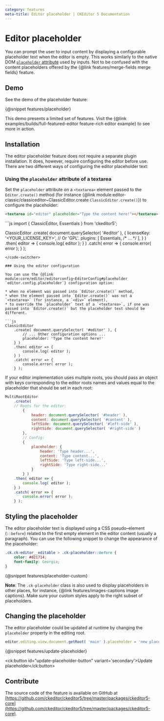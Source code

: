 ```yaml
---
category: features
meta-title: Editor placeholder | CKEditor 5 Documentation
---
```


# Editor placeholder

You can prompt the user to input content by displaying a configurable placeholder text when the editor is empty. This works similarly to the native DOM [`placeholder` attribute](https://developer.mozilla.org/en-US/docs/Web/HTML/Element/input#attr-placeholder) used by inputs. Not to be confused with the content placeholders offered by the {@link features/merge-fields merge fields} feature.

## Demo

See the demo of the placeholder feature:

{@snippet features/placeholder}

<info-box info>
	This demo presents a limited set of features. Visit the {@link examples/builds/full-featured-editor feature-rich editor example} to see more in action.
</info-box>

## Installation

The editor placeholder feature does not require a separate plugin installation. It does, however, require configuring the editor before use. There are two different ways of configuring the editor placeholder text:

### Using the `placeholder` attribute of a textarea

Set the `placeholder` attribute on a `<textarea>` element passed to the `Editor.create()` method (for instance {@link module:editor-classic/classiceditor~ClassicEditor.create `ClassicEditor.create()`}) to configure the placeholder:

```html
<textarea id="editor" placeholder="Type the content here!"></textarea>
```

<code-switcher>
```js
import { ClassicEditor, Essentials } from 'ckeditor5';

ClassicEditor
	.create( document.querySelector( '#editor' ), {
		licenseKey: '<YOUR_LICENSE_KEY>', // Or 'GPL'.
		plugins: [ Essentials, /* ... */ ],
	} )
	.then( editor => {
		console.log( editor );
	} )
	.catch( error => {
		console.error( error );
	} );
```
</code-switcher>

### Using the editor configuration

You can use the {@link module:core/editor/editorconfig~EditorConfig#placeholder `editor.config.placeholder`} configuration option:

* when no element was passed into `Editor.create()` method,
* when the element passed into `Editor.create()` was not a `<textarea>` (for instance, a `<div>` element),
* to override the `placeholder` text of a `<textarea>`, if one was passed into `Editor.create()` but the placeholder text should be different.

```js
ClassicEditor
	.create( document.querySelector( '#editor' ), {
		// ... Other configuration options ...
		placeholder: 'Type the content here!'
	} )
	.then( editor => {
		console.log( editor );
	} )
	.catch( error => {
		console.error( error );
	} );
```

If your editor implementation uses multiple roots, you should pass an object with keys corresponding to the editor roots names and values equal to the placeholder that should be set in each root:

```js
MultiRootEditor
	.create(
	// Roots for the editor:
		{
			header: document.querySelector( '#header' ),
			content: document.querySelector( '#content' ),
			leftSide: document.querySelector( '#left-side' ),
			rightSide: document.querySelector( '#right-side' )
		},
		// Config:
		{
			placeholder: {
				header: 'Type header...',
				content: 'Type content...',
				leftSide: 'Type left-side...',
				rightSide: 'Type right-side...'
			}
		} )
	.then( editor => {
		console.log( editor );
	} )
	.catch( error => {
		console.error( error );
	} );
```

## Styling the placeholder

The editor placeholder text is displayed using a CSS pseudo–element (`::before`) related to the first empty element in the editor content (usually a paragraph). You can use the following snippet to change the appearance of the placeholder:

```css
.ck.ck-editor__editable > .ck-placeholder::before {
	color: #d21714;
	font-family: Georgia;
}
```

{@snippet features/placeholder-custom}

**Note**: The `.ck-placeholder` class is also used to display placeholders in other places, for instance, {@link features/images-captions image captions}. Make sure your custom styles apply to the right subset of placeholders.

## Changing the placeholder

The editor placeholder could be updated at runtime by changing the `placeholder` property in the editing root.

```js
editor.editing.view.document.getRoot( 'main' ).placeholder = 'new placeholder';
```

{@snippet features/update-placeholder}

<ck:button id="update-placeholder-button" variant='secondary'>Update placeholder</ck:button>

## Contribute

The source code of the feature is available on GitHub at [https://github.com/ckeditor/ckeditor5/tree/master/packages/ckeditor5-core](https://github.com/ckeditor/ckeditor5/tree/master/packages/ckeditor5-core).
